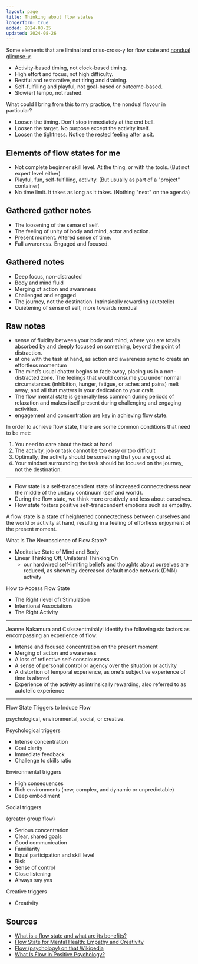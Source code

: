 ```yaml
---
layout: page
title: Thinking about flow states
longerform: true
added: 2024-08-25
updated: 2024-08-26
---
```


Some elements that are liminal and criss-cross-y for flow state and [nondual glimpse-y](https://stevebarnett.me/thinking/some-nondual-glimpses/).

- Activity-based timing, not clock-based timing.
- High effort and focus, not high difficulty.
- Restful and restorative, not tiring and draining.
- Self-fulfilling and playful, not goal-based or outcome-based.
- Slow(er) tempo, not rushed.

What could I bring from this to my practice, the nondual flavour in particular?

- Loosen the timing. Don't stop immediately at the end bell.
- Loosen the target. No purpose except the activity itself.
- Loosen the tightness. Notice the rested feeling after a sit.

## Elements of flow states for me

- Not complete beginner skill level. At the thing, or with the tools. (But not expert level either)
- Playful, fun, self-fulfilling, activity. (But usually as part of a "project" container)
- No time limit. It takes as long as it takes. (Nothing "next" on the agenda)

## Gathered gather notes

- The loosening of the sense of self.
- The feeling of unity of body and mind, actor and action. 
- Present moment. Altered sense of time.
- Full awareness. Engaged and focused.

## Gathered notes

- Deep focus, non-distracted
- Body and mind fluid
- Merging of action and awareness
- Challenged and engaged
- The journey, not the destination. Intrinsically rewarding (autotelic)
- Quietening of sense of self, more towards nondual

## Raw notes

- sense of fluidity between your body and mind, where you are totally absorbed by and deeply focused on something, beyond the point of distraction.
- at one with the task at hand, as action and awareness sync to create an effortless momentum
- The mind’s usual chatter begins to fade away, placing us in a non-distracted zone. The feelings that would consume you under normal circumstances (inhibition, hunger, fatigue, or aches and pains) melt away, and all that matters is your dedication to your craft.
- The flow mental state is generally less common during periods of relaxation and makes itself present during challenging and engaging activities.
- engagement and concentration are key in achieving flow state.

In order to achieve flow state, there are some common conditions that need to be met:

1. You need to care about the task at hand
2. The activity, job or task cannot be too easy or too difficult
3. Optimally, the activity should be something that you are good at.
4. Your mindset surrounding the task should be focused on the journey, not the destination.

---

- Flow state is a self-transcendent state of increased connectedness near the middle of the unitary continuum (self and world).
- During the flow state, we think more creatively and less about ourselves.
- Flow state fosters positive self-transcendent emotions such as empathy.

A flow state is a state of heightened connectedness between ourselves and the world or activity at hand, resulting in a feeling of effortless enjoyment of the present moment.

What Is The Neuroscience of Flow State?

- Meditative State of Mind and Body
- Linear Thinking Off, Unilateral Thinking On
    - our hardwired self-limiting beliefs and thoughts about ourselves are reduced, as shown by decreased default mode network (DMN) activity

How to Access Flow State

- The Right (level of) Stimulation
- Intentional Associations
- The Right Activity

---

Jeanne Nakamura and Csíkszentmihályi identify the following six factors as encompassing an experience of flow:

- Intense and focused concentration on the present moment
- Merging of action and awareness
- A loss of reflective self-consciousness
- A sense of personal control or agency over the situation or activity
- A distortion of temporal experience, as one's subjective experience of time is altered
- Experience of the activity as intrinsically rewarding, also referred to as autotelic experience

---

Flow State Triggers to Induce Flow

psychological, environmental, social, or creative.

Psychological triggers

- Intense concentration
- Goal clarity
- Immediate feedback
- Challenge to skills ratio 

Environmental triggers

- High consequences
- Rich environments (new, complex, and dynamic or unpredictable)
- Deep embodiment

Social triggers

(greater group flow)

- Serious concentration
- Clear, shared goals
- Good communication
- Familiarity
- Equal participation and skill level
- Risk
- Sense of control
- Close listening
- Always say yes

Creative triggers

- Creativity

## Sources

- [What is a flow state and what are its benefits?](https://www.headspace.com/articles/flow-state)
- [Flow State for Mental Health: Empathy and Creativity](https://www.psychologytoday.com/us/blog/love-is-an-action/202406/flow-state-for-mental-health-empathy-and-creativity)
- [Flow (psychology) on that Wikipedia](https://en.wikipedia.org/wiki/Flow_(psychology))
- [What Is Flow in Positive Psychology?](https://positivepsychology.com/what-is-flow/#flow-state-triggers)